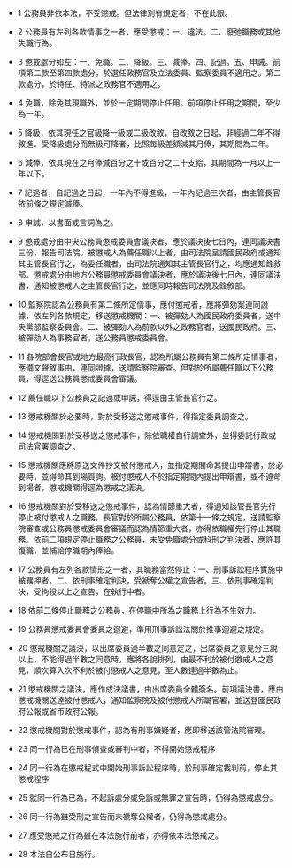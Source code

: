 * 1 公務員非依本法，不受懲戒。但法律別有規定者，不在此限。

* 2 公務員有左列各款情事之一者，應受懲戒：一、違法。二、廢弛職務或其他失職行為。

* 3 懲戒處分如左：一、免職。二、降級。三、減俸。四、記過。五、申誡。前項第二款至第四款處分，於選任政務官及立法委員、監察委員不適用之。第二款處分，於特任、特派之政務官不適用之。

* 4 免職，除免其現職外，並於一定期間停止任用。前項停止任用之期間，至少為一年。

* 5 降級，依其現任之官級降一級或二級改敘，自改敘之日起，非經過二年不得敘進。受降級處分而無級可降者，比照每級差額減其月俸，其期間為二年。

* 6 減俸，依其現在之月俸減百分之十或百分之二十支給，其期間為一月以上一年以下。

* 7 記過者，自記過之日起，一年內不得進級，一年內記過三次者，由主管長官依前條之規定減俸。

* 8 申誡，以書面或言詞為之。

* 9 懲戒處分由中央公務員懲戒委員會議決者，應於議決後七日內，連同議決書三份，報告司法院。被懲戒人為薦任職以上者，由司法院呈請國民政府或通知其主管長官行之，為委任職者，由司法院通知其主管長官行之，均應通知銓敘部。懲戒處分由地方公務員懲戒委員會議決者，應於議決後七日內，連同議決書，通知被懲戒人之主管長官行之，並應同時報告司法院及銓敘部。

* 10 監察院認為公務員有第二條所定情事，應付懲戒者，應將彈劾案連同證據，依左列各款規定，移送懲戒機關：一、被彈劾人為國民政府委員者，送中央黨部監察委員會。二、被彈劾人為前款以外之政務官者，送國民政府。三、被彈劾人為事務官者，送公務員懲戒委員會。

* 11 各院部會長官或地方最高行政長官，認為所屬公務員有第二條所定情事者，應備文聲敘事由，連同證據，送請監察院審查。但對於所屬薦任職以下公務員，得逕送公務員懲戒委員會審議。

* 12 薦任職以下公務員之記過或申誡，得逕由主管長官行之。

* 13 懲戒機關於必要時，對於受移送之懲戒事件，得指定委員調查之。

* 14 懲戒機關對於受移送之懲戒事件，除依職權自行調查外，並得委託行政或司法官署調查之。

* 15 懲戒機關應將原送文件抄交被付懲戒人，並指定期間命其提出申辯書，於必要時，並得命其到場質詢。被付懲戒人不於指定期間內提出申辯書，或不遵命到場者，懲戒機關得逕為懲戒之議決。

* 16 懲戒機關對於受移送之懲戒事件，認為情節重大者，得通知該管長官先行停止被付懲戒人之職務。長官對於所屬公務員，依第十一條之規定，送請監察院審查或公務員懲戒委員會審議而認為情節重大者，亦得依職權先行停止其職務。依前二項規定停止職務之公務員，未受免職處分或科刑之判決者，應許其復職，並補給停職期內俸給。

* 17 公務員有左列各款情形之一者，其職務當然停止：一、刑事訴訟程序實施中被羈押者。二、依刑事確定判決，受褫奪公權之宣告者。三、依刑事確定判決，受拘投以上之宣告，在執行中者。

* 18 依前二條停止職務之公務員，在停職中所為之職務上行為不生效力。

* 19 公務員懲戒委員會委員之迴避，準用刑事訴訟法關於推事迴避之規定。

* 20 懲戒機關之議決，以出席委員過半數之同意定之，出席委員之意見分三說以上，不能得過半數之同意時，應將各說排列，由最不利於被付懲戒人之意見，順次算入次不利於被付懲戒人之意見，至人數達過半數為止。

* 21 懲戒機關之議決，應作成決議書，由出席委員全體簽名。前項議決書，應由懲戒機關送達被付懲戒人，通知監察院及被付懲戒人所屬官署，並送登國民政府公報或省市政府公報。

* 22 懲戒機關對於懲戒事件，認為有刑事嫌疑者，應即移送該管法院審理。

* 23 同一行為已在刑事偵查或審判中者，不得開始懲戒程序

* 24 同一行為在懲戒程式中開始刑事訴訟程序時，於刑事確定裁判前，停止其懲戒程序

* 25 就同一行為已為，不起訴處分或免訴或無罪之宣告時，仍得為懲戒處分。

* 26 同一行為雖受刑之宣告而未褫奪公權者，仍得為懲戒處分。

* 27 應受懲戒之行為雖在本法施行前者，亦得依本法懲戒之。

* 28 本法自公布日施行。

